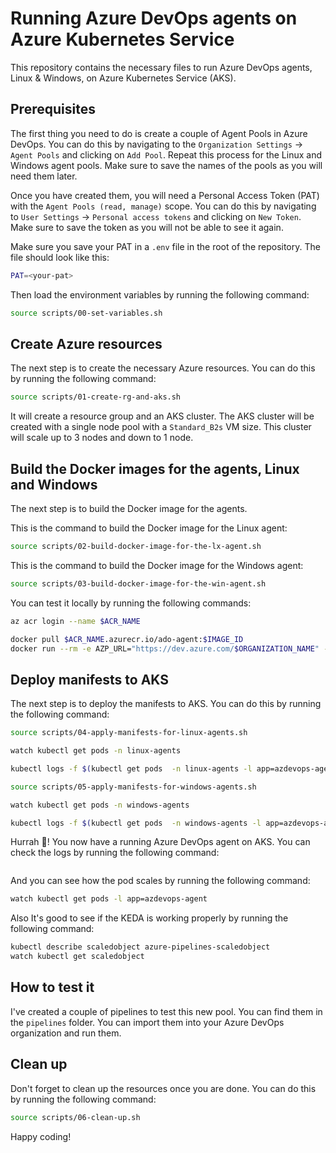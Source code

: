 # Running Azure DevOps agents on Azure Kubernetes Service

This repository contains the necessary files to run Azure DevOps agents, Linux & Windows, on Azure Kubernetes Service (AKS).

## Prerequisites

The first thing you need to do is create a couple of Agent Pools in Azure DevOps. You can do this by navigating to the `Organization Settings` -> `Agent Pools` and clicking on `Add Pool`. Repeat this process for the Linux and Windows agent pools. Make sure to save the names of the pools as you will need them later.

Once you have created them, you will need a Personal Access Token (PAT) with the `Agent Pools (read, manage)` scope. You can do this by navigating to `User Settings` -> `Personal access tokens` and clicking on `New Token`. Make sure to save the token as you will not be able to see it again.

Make sure you save your PAT in a `.env` file in the root of the repository. The file should look like this:

```bash
PAT=<your-pat>
```

Then load the environment variables by running the following command:

```bash
source scripts/00-set-variables.sh
```

## Create Azure resources

The next step is to create the necessary Azure resources. You can do this by running the following command:

```bash
source scripts/01-create-rg-and-aks.sh
```

It will create a resource group and an AKS cluster. The AKS cluster will be created with a single node pool with a `Standard_B2s` VM size. This cluster will scale up to 3 nodes and down to 1 node.

## Build the Docker images for the agents, Linux and Windows

The next step is to build the Docker image for the agents. 

This is the command to build the Docker image for the Linux agent:

```bash
source scripts/02-build-docker-image-for-the-lx-agent.sh
```

This is the command to build the Docker image for the Windows agent:

```bash
source scripts/03-build-docker-image-for-the-win-agent.sh
```

You can test it locally by running the following commands:

```bash
az acr login --name $ACR_NAME

docker pull $ACR_NAME.azurecr.io/ado-agent:$IMAGE_ID
docker run --rm -e AZP_URL="https://dev.azure.com/$ORGANIZATION_NAME" -e AZP_POOL="$AGENT_POOL_NAME" -e AZP_TOKEN=$PAT $ACR_NAME.azurecr.io/ado-agent:$IMAGE_ID
```

## Deploy manifests to AKS

The next step is to deploy the manifests to AKS. You can do this by running the following command:

```bash
source scripts/04-apply-manifests-for-linux-agents.sh

watch kubectl get pods -n linux-agents

kubectl logs -f $(kubectl get pods  -n linux-agents -l app=azdevops-agent -o jsonpath="{.items[0].metadata.name}")  -n linux-agents
```

```bash
source scripts/05-apply-manifests-for-windows-agents.sh

watch kubectl get pods -n windows-agents

kubectl logs -f $(kubectl get pods  -n windows-agents -l app=azdevops-agent -o jsonpath="{.items[0].metadata.name}")  -n windows-agents
```

Hurrah 🎉! You now have a running Azure DevOps agent on AKS. You can check the logs by running the following command:

```bash
```

And you can see how the pod scales by running the following command:

```bash
watch kubectl get pods -l app=azdevops-agent
```

Also It's good to see if the KEDA is working properly by running the following command:

```bash
kubectl describe scaledobject azure-pipelines-scaledobject
watch kubectl get scaledobject
```

## How to test it

I've created a couple of pipelines to test this new pool. You can find them in the `pipelines` folder. You can import them into your Azure DevOps organization and run them.

## Clean up

Don't forget to clean up the resources once you are done. You can do this by running the following command:

```bash
source scripts/06-clean-up.sh
```

Happy coding!
